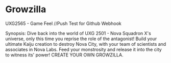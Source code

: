 # Growzilla
UXG2565 - Game Feel
//Push Test for Github Webhook

Synopsis:
Dive back into the world of UXG 2501 - Nova Squadron X's universe, only this time you reprise the role of the antagonist!
Build your ultimate Kaiju creation to destroy Nova City, with your team of scientists and associates in Nova Labs. Feed your monstrosity and release it into the city to witness its' power!
CREATE YOUR OWN GROWZILLA.
